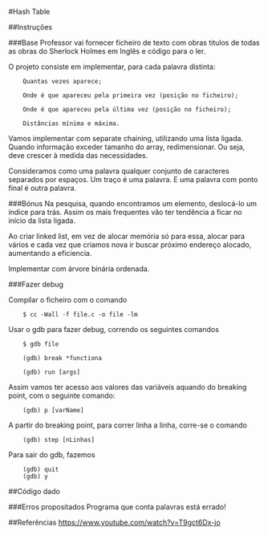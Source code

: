 #Hash Table

##Instruções

###Base
Professor vai fornecer ficheiro de texto com obras titulos de todas as obras do Sherlock Holmes em Inglês e código para o ler.

O projeto consiste em implementar, para cada palavra distinta:

		Quantas vezes aparece;

		Onde é que apareceu pela primeira vez (posição no ficheiro);

		Onde é que apareceu pela última vez (posição no ficheiro);

		Distâncias mínima e máxima.

Vamos implementar com separate chaining, utilizando uma lista ligada.
Quando informação exceder tamanho do array, redimensionar. Ou seja, deve crescer à medida das necessidades.

Consideramos como uma palavra qualquer conjunto de caracteres separados por espaços. Um traço é uma palavra. E uma palavra com ponto final é outra palavra.

###Bónus
Na pesquisa, quando encontramos um elemento, deslocá-lo um índice para trás. Assim os mais frequentes vão ter tendência a ficar no início da lista ligada.

Ao criar linked list, em vez de alocar memória só para essa, alocar para vários e cada vez que criamos nova ir buscar próximo endereço alocado, aumentando a eficiencia.

Implementar com árvore binária ordenada.

###Fazer debug

Compilar o ficheiro com o comando

		$ cc -Wall -f file.c -o file -lm

Usar o gdb para fazer debug, correndo os seguintes comandos

		$ gdb file

		(gdb) break *functiona

		(gdb) run [args]

Assim vamos ter acesso aos valores das variáveis aquando do breaking point, com o seguinte comando:

		(gdb) p [varName]

A partir do breaking point, para correr linha a linha, corre-se o comando

		(gdb) step [nLinhas]

Para sair do gdb, fazemos

		(gdb) quit
		(gdb) y

##Código dado

###Erros propositados
Programa que conta palavras está errado!

##Referências
https://www.youtube.com/watch?v=T9gct6Dx-jo